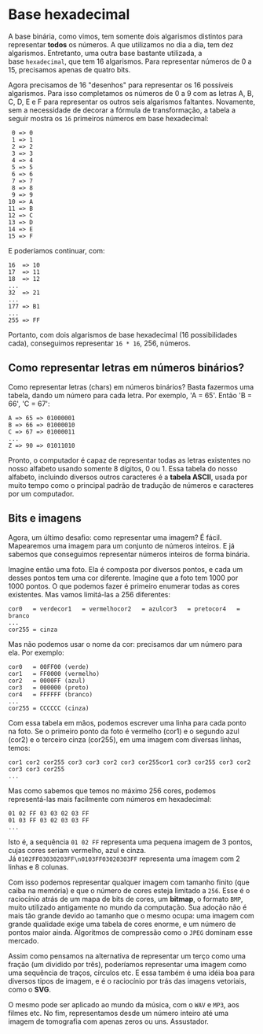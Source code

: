# Base hexadecimal

A base binária, como vimos, tem somente dois algarismos distintos para representar **todos** os números. A que utilizamos no dia a dia, tem dez algarismos. Entretanto, uma outra base bastante utilizada, a base `hexadecimal`, que tem 16 algarismos. Para representar números de 0 a 15, precisamos apenas de quatro bits.

Agora precisamos de 16 "desenhos" para representar os 16 possíveis algarismos. Para isso completamos os números de 0 a 9 com as letras A, B, C, D, E e F para representar os outros seis algarismos faltantes. Novamente, sem a necessidade de decorar a fórmula de transformação, a tabela a seguir mostra os `16` primeiros números em base hexadecimal:

```
 0 => 0
 1 => 1
 2 => 2
 3 => 3
 4 => 4
 5 => 5
 6 => 6
 7 => 7
 8 => 8
 9 => 9
10 => A
11 => B
12 => C
13 => D
14 => E
15 => F
```

E poderíamos continuar, com:

```
16  => 10
17  => 11
18  => 12
...
32  => 21
...
177 => B1
...
255 => FF
```

Portanto, com dois algarismos de base hexadecimal (16 possibilidades cada), conseguimos representar `16 * 16`, 256, números. 

## Como representar letras em números binários?

Como representar letras (chars) em números binários? Basta fazermos uma tabela, dando um número para cada letra. Por exemplo, 'A = 65'. Então 'B = 66', 'C = 67':

```
A => 65 => 01000001
B => 66 => 01000010
C => 67 => 01000011
...
Z => 90 => 01011010
```

Pronto, o computador é capaz de representar todas as letras existentes no nosso alfabeto usando somente 8 dígitos, 0 ou 1. Essa tabela do nosso alfabeto, incluindo diversos outros caracteres é a **tabela ASCII**, usada por muito tempo como o principal padrão de tradução de números e caracteres por um computador.

## Bits e imagens

Agora, um último desafio: como representar uma imagem? É fácil. Mapearemos uma imagem para um conjunto de números inteiros. E já sabemos que conseguimos representar números inteiros de forma binária.

Imagine então uma foto. Ela é composta por diversos pontos, e cada um desses pontos tem uma cor diferente. Imagine que a foto tem 1000 por 1000 pontos. O que podemos fazer é primeiro enumerar todas as cores existentes. Mas vamos limitá-las a 256 diferentes:

```
cor0   = verdecor1   = vermelhocor2   = azulcor3   = pretocor4   = branco
...
cor255 = cinza
```

Mas não podemos usar o nome da cor: precisamos dar um número para ela. Por exemplo:

```
cor0   = 00FF00 (verde)
cor1   = FF0000 (vermelho)
cor2   = 0000FF (azul)
cor3   = 000000 (preto)
cor4   = FFFFFF (branco)
...
cor255 = CCCCCC (cinza)
```

Com essa tabela em mãos, podemos escrever uma linha para cada ponto na foto. Se o primeiro ponto da foto é vermelho (cor1) e o segundo azul (cor2) e o terceiro cinza (cor255), em uma imagem com diversas linhas, temos:

```
cor1 cor2 cor255 cor3 cor3 cor2 cor3 cor255cor1 cor3 cor255 cor3 cor2 cor3 cor3 cor255
...
```

Mas como sabemos que temos no máximo 256 cores, podemos representá-las mais facilmente com números em hexadecimal:

```
01 02 FF 03 03 02 03 FF
01 03 FF 03 02 03 03 FF
...
```

Isto é, a sequência `01 02 FF` representa uma pequena imagem de 3 pontos, cujas cores seriam vermelho, azul e cinza. Já `0102FF03030203FF\n0103FF03020303FF` representa uma imagem com 2 linhas e 8 colunas.

Com isso podemos representar qualquer imagem com tamanho finito (que caiba na memória) e que o número de cores esteja limitado a `256`. Esse é o raciocínio atrás de um mapa de bits de cores, um **bitmap**, o formato `BMP`, muito utilizado antigamente no mundo da computação. Sua adoção não é mais tão grande devido ao tamanho que o mesmo ocupa: uma imagem com grande qualidade exige uma tabela de cores enorme, e um número de pontos maior ainda. Algoritmos de compressão como o `JPEG` dominam esse mercado.

Assim como pensamos na alternativa de representar um terço como uma fração (um dividido por três), poderíamos representar uma imagem como uma sequência de traços, círculos etc. E essa também é uma idéia boa para diversos tipos de imagem, e é o raciocínio por trás das imagens vetoriais, como o **SVG**.

O mesmo pode ser aplicado ao mundo da música, com o `WAV` e `MP3`, aos filmes etc. No fim, representamos desde um número inteiro até uma imagem de tomografia com apenas zeros ou uns. Assustador.


